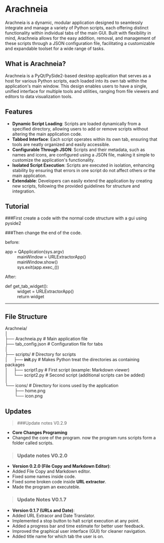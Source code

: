 # Arachneia

Arachneia is a dynamic, modular application designed to seamlessly integrate and manage a variety of Python scripts, each offering distinct functionality within individual tabs of the main GUI. Built with flexibility in mind, Arachneia allows for the easy addition, removal, and management of these scripts through a JSON configuration file, facilitating a customizable and expandable toolset for a wide range of tasks.

## What is Arachneia?

Arachneia is a PyQt/PySide2-based desktop application that serves as a host for various Python scripts, each loaded into its own tab within the application's main window. This design enables users to have a single, unified interface for multiple tools and utilities, ranging from file viewers and editors to data visualization tools.

## Features

- **Dynamic Script Loading**: Scripts are loaded dynamically from a specified directory, allowing users to add or remove scripts without altering the main application code.
- **Tabbed Interface**: Each script operates within its own tab, ensuring that tools are neatly organized and easily accessible.
- **Configurable Through JSON**: Scripts and their metadata, such as names and icons, are configured using a JSON file, making it simple to customize the application's functionality.
- **Isolated Script Execution**: Scripts are executed in isolation, enhancing stability by ensuring that errors in one script do not affect others or the main application.
- **Extendable**: Developers can easily extend the application by creating new scripts, following the provided guidelines for structure and integration.

## Tutorial

###First create a code with the normal code structure with a gui using pyside2

###Then change the end of the code.

before: 
>
app = QApplication(sys.argv)<br>
&nbsp;&nbsp;&nbsp;&nbsp;&nbsp;&nbsp;&nbsp;&nbsp;&nbsp; mainWindow = URLExtractorApp()<br>
&nbsp;&nbsp;&nbsp;&nbsp;&nbsp;&nbsp;&nbsp;&nbsp;&nbsp; mainWindow.show()<br>
&nbsp;&nbsp;&nbsp;&nbsp;&nbsp;&nbsp;&nbsp;&nbsp;&nbsp; sys.exit(app.exec_())<br>


After: 
>
def get_tab_widget():<br>
&nbsp;&nbsp;&nbsp;&nbsp;&nbsp;&nbsp;&nbsp;&nbsp;&nbsp; widget = URLExtractorApp()<br>
&nbsp;&nbsp;&nbsp;&nbsp;&nbsp;&nbsp;&nbsp;&nbsp;&nbsp; return widget<br>

---
## File Structure

Arachneia/<br>
│<br>
├── Arachneia.py                 # Main application file<br>
├── tab_config.json              # Configuration file for tabs<br>
│<br>
├── scripts/                     # Directory for scripts<br>
│&nbsp;&nbsp;&nbsp;&nbsp;&nbsp;├── __init__.py              # Makes Python treat the directories as containing packages<br>
│&nbsp;&nbsp;&nbsp;&nbsp;&nbsp;├── script1.py               # First script (example: Markdown viewer)<br>
│&nbsp;&nbsp;&nbsp;&nbsp;&nbsp;└── script2.py               # Second script (additional scripts can be added)<br>
│<br>
└── icons/                       # Directory for icons used by the application<br>
&nbsp;&nbsp;&nbsp;&nbsp;&nbsp;&nbsp;&nbsp;&nbsp;├── home.png<br>
&nbsp;&nbsp;&nbsp;&nbsp;&nbsp;&nbsp;&nbsp;&nbsp;└── icon.png<br>

## Updates
>###Update notes V0.2.9
- **Core Changes Programing**
- Changed the core of the program. now the program runs scripts form a folder called scripts.

>### Update notes V0.2.0
- **Version 0.2.0 (File Copy and Markdown Editor)**:
- Added File Copy and Markdown editor.
- Fixed some names inside code.
- Fixed some broken code inside **URL extractor**.
- Made the program an executeble.


>### Update Notes V0.1.7
- **Version 0.1.7 (URLs and Date)**:
- Added URL Extracor and Date Translator.
- Implemented a stop button to halt script execution at any point.
- Added a progress bar and time estimate for better user feedback.
- Improved the graphical user interface (GUI) for cleaner navigation.
- Added title name for which tab the user is on.
